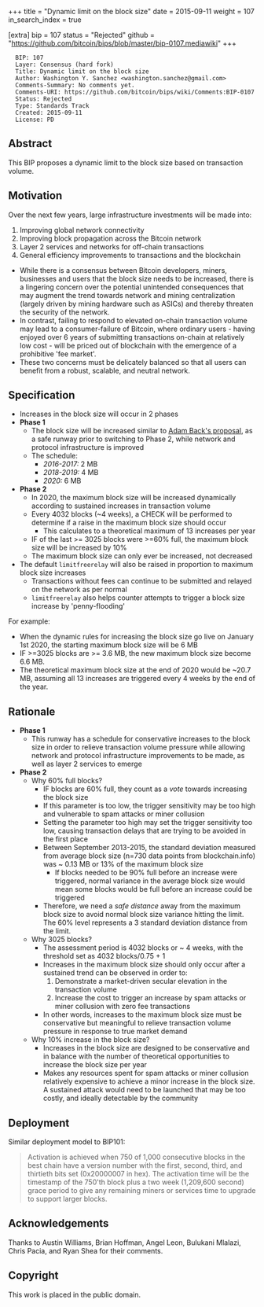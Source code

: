 +++
title = "Dynamic limit on the block size"
date = 2015-09-11
weight = 107
in_search_index = true

[extra]
bip = 107
status = "Rejected"
github = "https://github.com/bitcoin/bips/blob/master/bip-0107.mediawiki"
+++

      BIP: 107
      Layer: Consensus (hard fork)
      Title: Dynamic limit on the block size
      Author: Washington Y. Sanchez <washington.sanchez@gmail.com>
      Comments-Summary: No comments yet.
      Comments-URI: https://github.com/bitcoin/bips/wiki/Comments:BIP-0107
      Status: Rejected
      Type: Standards Track
      Created: 2015-09-11
      License: PD

## Abstract

This BIP proposes a dynamic limit to the block size based on transaction
volume.

## Motivation

Over the next few years, large infrastructure investments will be made
into:

1.  Improving global network connectivity
2.  Improving block propagation across the Bitcoin network
3.  Layer 2 services and networks for off-chain transactions
4.  General efficiency improvements to transactions and the blockchain

-   While there is a consensus between Bitcoin developers, miners,
    businesses and users that the block size needs to be increased,
    there is a lingering concern over the potential unintended
    consequences that may augment the trend towards network and mining
    centralization (largely driven by mining hardware such as ASICs) and
    thereby threaten the security of the network.
-   In contrast, failing to respond to elevated on-chain transaction
    volume may lead to a consumer-failure of Bitcoin, where ordinary
    users - having enjoyed over 6 years of submitting transactions
    on-chain at relatively low cost - will be priced out of blockchain
    with the emergence of a prohibitive 'fee market'.
-   These two concerns must be delicately balanced so that all users can
    benefit from a robust, scalable, and neutral network.

## Specification

-   Increases in the block size will occur in 2 phases
-   **Phase 1**
    -   The block size will be increased similar to [Adam Back's
        proposal](https://twitter.com/adam3us/status/636410827969421312 "wikilink"),
        as a safe runway prior to switching to Phase 2, while network
        and protocol infrastructure is improved
    -   The schedule:
        -   *2016-2017:* 2 MB
        -   *2018-2019:* 4 MB
        -   *2020:* 6 MB
-   **Phase 2**
    -   In 2020, the maximum block size will be increased dynamically
        according to sustained increases in transaction volume
    -   Every 4032 blocks (\~4 weeks), a CHECK will be performed to
        determine if a raise in the maximum block size should occur
        -   This calculates to a theoretical maximum of 13 increases per
            year
    -   IF of the last &gt;= 3025 blocks were &gt;=60% full, the maximum
        block size will be increased by 10%
    -   The maximum block size can only ever be increased, not decreased
-   The default `limitfreerelay` will also be raised in proportion to
    maximum block size increases
    -   Transactions without fees can continue to be submitted and
        relayed on the network as per normal
    -   `limitfreerelay` also helps counter attempts to trigger a block
        size increase by 'penny-flooding'

For example:

-   When the dynamic rules for increasing the block size go live on
    January 1st 2020, the starting maximum block size will be 6 MB
-   IF &gt;=3025 blocks are &gt;= 3.6 MB, the new maximum block size
    become 6.6 MB.
-   The theoretical maximum block size at the end of 2020 would be
    \~20.7 MB, assuming all 13 increases are triggered every 4 weeks by
    the end of the year.

## Rationale

-   **Phase 1**
    -   This runway has a schedule for conservative increases to the
        block size in order to relieve transaction volume pressure while
        allowing network and protocol infrastructure improvements to be
        made, as well as layer 2 services to emerge
-   **Phase 2**
    -   Why 60% full blocks?
        -   IF blocks are 60% full, they count as a *vote* towards
            increasing the block size
        -   If this parameter is too low, the trigger sensitivity may be
            too high and vulnerable to spam attacks or miner collusion
        -   Setting the parameter too high may set the trigger
            sensitivity too low, causing transaction delays that are
            trying to be avoided in the first place
        -   Between September 2013-2015, the standard deviation measured
            from average block size (n=730 data points from
            blockchain.info) was \~ 0.13 MB or 13% of the maximum block
            size
            -   If blocks needed to be 90% full before an increase were
                triggered, normal variance in the average block size
                would mean some blocks would be full before an increase
                could be triggered
        -   Therefore, we need a *safe distance* away from the maximum
            block size to avoid normal block size variance hitting the
            limit. The 60% level represents a 3 standard deviation
            distance from the limit.
    -   Why 3025 blocks?
        -   The assessment period is 4032 blocks or \~ 4 weeks, with the
            threshold set as 4032 blocks/0.75 + 1
        -   Increases in the maximum block size should only occur after
            a sustained trend can be observed in order to:
            1.  Demonstrate a market-driven secular elevation in the
                transaction volume
            2.  Increase the cost to trigger an increase by spam attacks
                or miner collusion with zero fee transactions
        -   In other words, increases to the maximum block size must be
            conservative but meaningful to relieve transaction volume
            pressure in response to true market demand
    -   Why 10% increase in the block size?
        -   Increases in the block size are designed to be conservative
            and in balance with the number of theoretical opportunities
            to increase the block size per year
        -   Makes any resources spent for spam attacks or miner
            collusion relatively expensive to achieve a minor increase
            in the block size. A sustained attack would need to be
            launched that may be too costly, and ideally detectable by
            the community

## Deployment

Similar deployment model to BIP101:

> Activation is achieved when 750 of 1,000 consecutive blocks in the
> best chain have a version number with the first, second, third, and
> thirtieth bits set (0x20000007 in hex). The activation time will be
> the timestamp of the 750'th block plus a two week (1,209,600 second)
> grace period to give any remaining miners or services time to upgrade
> to support larger blocks.

## Acknowledgements

Thanks to Austin Williams, Brian Hoffman, Angel Leon, Bulukani Mlalazi,
Chris Pacia, and Ryan Shea for their comments.

## Copyright

This work is placed in the public domain.

